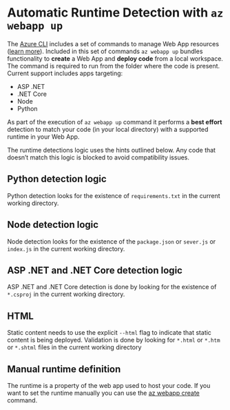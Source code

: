 # Automatic Runtime Detection with `az webapp up`

The [Azure CLI](https://docs.microsoft.com/en-us/cli/azure/?view=azure-cli-latest) includes a set of commands to manage Web App resources ([learn more](https://docs.microsoft.com/cli/azure/webapp?view=azure-cli-latest)). Included in this set of commands `az webapp up` bundles functionality to **create** a Web App and **deploy code** from a local workspace. The command is required to run from the folder where the code is present. Current support includes apps targeting:

- ASP .NET
- .NET Core
- Node
- Python

As part of the execution of `az webapp up` command it performs a **best effort** detection to match your code (in your local directory) with a supported runtime in your Web App.

The runtime detections logic uses the hints outlined below. Any code that doesn’t match this logic is blocked to avoid compatibility issues.

## Python detection logic

Python detection looks for the existence of `requirements.txt` in the current working directory.

## Node detection logic

Node detection looks for the existence of the `package.json` or `sever.js` or `index.js` in the current working directory.

## ASP .NET and .NET Core detection logic

ASP .NET and .NET Core detection is done by looking for the existence of `*.csproj` in the current working directory.

## HTML

Static content needs to use the explicit `--html` flag to indicate that static content is being deployed. Validation is done by looking for `*.html` or `*.htm` or `*.shtml` files in the current working directory

## Manual runtime definition

The runtime is a property of the web app used to host your code. If you want to set the runtime manually you can use the [az webapp create](https://docs.microsoft.com/cli/azure/webapp?view=azure-cli-latest#az-webapp-create) command.
